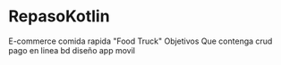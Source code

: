 # RepasoKotlin

E-commerce comida rapida "Food Truck"
Objetivos 
  Que contenga crud
  pago en linea
  bd
  diseño 
  app movil

  

